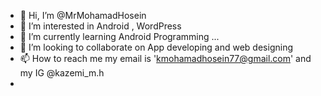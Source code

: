 - 👋 Hi, I’m @MrMohamadHosein
- 👀 I’m interested in Android , WordPress 
- 🌱 I’m currently learning Android Programming ...
- 💞️ I’m looking to collaborate on App developing and web designing
- 📫 How to reach me my email is 'kmohamadhosein77@gmail.com' and my IG @kazemi_m.h
- 

<!---
MrMohamadHosein/MrMohamadHosein is a ✨ special ✨ repository because its `README.md` (this file) appears on your GitHub profile.
You can click the Preview link to take a look at your changes.
--->
